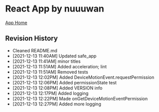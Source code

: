 # React App by nuuuwan

[App Home](https://nuuuwan.github.io/safe_app)

## Revision History
  * Cleaned README.md
  *  [2021-12-13 11:40AM] Updated safe_app
  *  [2021-12-13 11:41AM] minor titles
  *  [2021-12-13 11:51AM] Added acceleration; lint
  *  [2021-12-13 11:51AM] Removed tests
  *  [2021-12-13 12:02PM] Added DeviceMotionEvent.requestPermission
  *  [2021-12-13 12:06PM] Added permissionState test
  *  [2021-12-13 12:08PM] Added VERSION info
  *  [2021-12-13 12:17PM] Added logging
  *  [2021-12-13 12:22PM] Made onGetDeviceMotionEventPermission
  *  [2021-12-13 12:27PM] Added more logging
